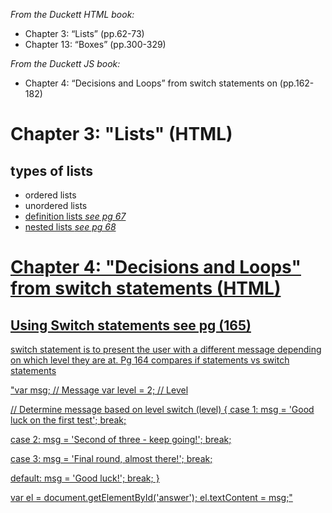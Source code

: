 <em>From the Duckett HTML book:</em>
<ul>
<li>Chapter 3: “Lists” (pp.62-73)</li>
<li>Chapter 13: “Boxes” (pp.300-329)</li>
</ul>
<em>From the Duckett JS book:</em>
<ul>
<li>Chapter 4: “Decisions and Loops” from switch statements on (pp.162-182)</li>
</ul>

<h1>Chapter 3: "Lists" (HTML)</h1>

<h2>types of lists</h2>
<ul>
<li> ordered lists </li>
<li> unordered lists </li>
<li> <a href="http://www.htmlandcssbook.com/code-samples/chapter-03/definition-lists.html"</a>definition lists <em>see pg 67</em></li>
	<li> <a href = http://www.htmlandcssbook.com/code-samples/chapter-03/nested-lists.html:</a>nested lists <em>see pg 68</em></li>
</ul>

<h1>Chapter 4: "Decisions and Loops" from switch statements (HTML)</h1>

<h2>Using Switch statements see pg (165)</h2>
<p>switch statement is to present the user with a different message depending on which level they are at. Pg 164 compares if statements vs switch statements</p>
"var msg;        // Message
var level = 2;  // Level

// Determine message based on level
switch (level) {
case 1:
    msg = 'Good luck on the first test';
    break;

case 2:
    msg = 'Second of three - keep going!';
    break;

case 3:
    msg = 'Final round, almost there!';
    break;

default:
    msg = 'Good luck!';
    break;
}

var el = document.getElementById('answer');
el.textContent = msg;"

